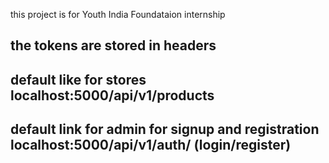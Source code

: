 this project is for Youth India Foundataion internship

## the tokens are stored in headers
## default like for stores localhost:5000/api/v1/products
## default link for admin for signup and registration localhost:5000/api/v1/auth/  (login/register)
